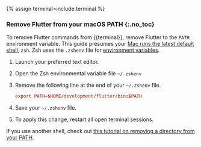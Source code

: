 {% assign terminal=include.terminal %}

### Remove Flutter from your macOS PATH {:.no_toc}

To remove Flutter commands from {{terminal}},
remove Flutter to the `PATH` environment variable.
This guide presumes your [Mac runs the latest default shell][zsh-mac], `zsh`.
Zsh uses the `.zshenv` file for [environment variables][envvar].

1. Launch your preferred text editor.

1. Open the Zsh environmental variable file `~/.zshenv`

1. Remove the following line at the end of your `~/.zshenv` file.

   ```conf
   export PATH=$HOME/development/flutter/bin:$PATH
   ```

1. Save your `~/.zshenv` file.

1. To apply this change, restart all open terminal sessions.

If you use another shell,
check out [this tutorial on removing a directory from your PATH][other-path].

[zsh-mac]: https://support.apple.com/en-us/102360
[envvar]: https://zsh.sourceforge.io/Intro/intro_3.html
[other-path]: https://phoenixnap.com/kb/linux-add-to-path
